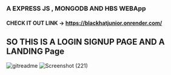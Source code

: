 
### A EXPRESS JS , MONGODB AND HBS WEBApp

#### CHECK IT OUT LINK ->  https://blackhatjunior.onrender.com/
## SO THIS IS A LOGIN SIGNUP PAGE AND A LANDING Page
![gitreadme](https://github.com/rahulsingh2312/login-signup-a-cute-landingpage/assets/111289008/81eeceea-37d6-4416-a74c-b89fab2589b1)
![Screenshot (221)](https://github.com/rahulsingh2312/login-signup-a-cute-landingpage/assets/111289008/11db4f37-abbd-44ae-b407-63a0a15649bc)
